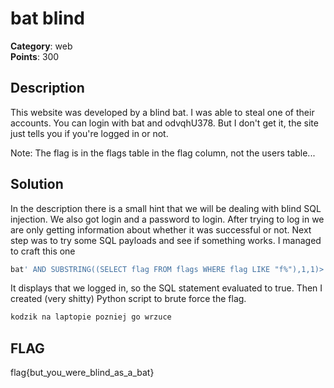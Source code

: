 # bat blind
**Category**: web \
**Points**: 300

## Description
This website was developed by a blind bat. I was able to steal one of their accounts. You can login with bat and odvqhU378. But I don't get it, the site just tells you if you're logged in or not.

Note: The flag is in the flags table in the flag column, not the users table...


## Solution
In the description there is a small hint that we will be dealing with blind SQL injection. We also got login and a password to login. After trying to log in we are only getting information about whether it was successful or not. Next step was to try some SQL payloads and see if something works. I managed to craft this one

```sql
bat' AND SUBSTRING((SELECT flag FROM flags WHERE flag LIKE "f%"),1,1)>'a
```

It displays that we logged in, so the SQL statement evaluated to true. Then I created (very shitty) Python script to brute force the flag.

```py
kodzik na laptopie pozniej go wrzuce
```

## FLAG
flag{but_you_were_blind_as_a_bat}